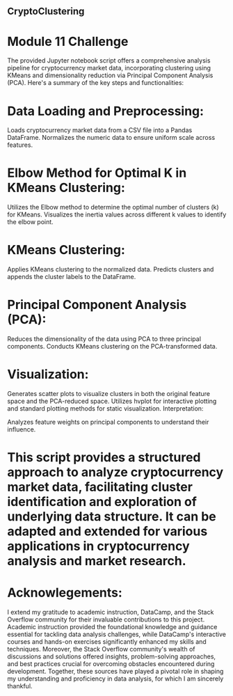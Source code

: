 ## CryptoClustering

# Module 11 Challenge
The provided Jupyter notebook script offers a comprehensive analysis pipeline for cryptocurrency market data, incorporating clustering using KMeans and dimensionality reduction via Principal Component Analysis (PCA). Here's a summary of the key steps and functionalities:

# Data Loading and Preprocessing:
Loads cryptocurrency market data from a CSV file into a Pandas DataFrame.
Normalizes the numeric data to ensure uniform scale across features.

# Elbow Method for Optimal K in KMeans Clustering:
Utilizes the Elbow method to determine the optimal number of clusters (k) for KMeans.
Visualizes the inertia values across different k values to identify the elbow point.

# KMeans Clustering:
Applies KMeans clustering to the normalized data.
Predicts clusters and appends the cluster labels to the DataFrame.

# Principal Component Analysis (PCA):
Reduces the dimensionality of the data using PCA to three principal components.
Conducts KMeans clustering on the PCA-transformed data.

# Visualization:
Generates scatter plots to visualize clusters in both the original feature space and the PCA-reduced space.
Utilizes hvplot for interactive plotting and standard plotting methods for static visualization.
Interpretation:

Analyzes feature weights on principal components to understand their influence.

# This script provides a structured approach to analyze cryptocurrency market data, facilitating cluster identification and exploration of underlying data structure. It can be adapted and extended for various applications in cryptocurrency analysis and market research.

# Acknowlegements:
I extend my gratitude to academic instruction, DataCamp, and the Stack Overflow community for their invaluable contributions to this project. Academic instruction provided the foundational knowledge and guidance essential for tackling data analysis challenges, while DataCamp's interactive courses and hands-on exercises significantly enhanced my skills and techniques. Moreover, the Stack Overflow community's wealth of discussions and solutions offered insights, problem-solving approaches, and best practices crucial for overcoming obstacles encountered during development. Together, these sources have played a pivotal role in shaping my understanding and proficiency in data analysis, for which I am sincerely thankful.